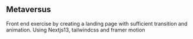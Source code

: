 ## Metaversus

Front end exercise by creating a landing page with sufficient transition and animation. Using Nextjs13, tailwindcss and framer motion